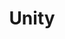 ---
title: "Unity"
layout: category
permalink: /categories/unity/
author_profile: true
taxonomy: Unity
sidebar:
  nav: "categories"
---